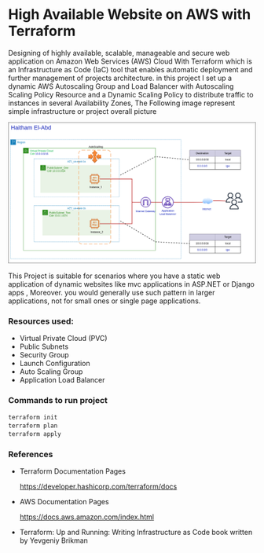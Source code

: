 # High Available Website on AWS with Terraform

  

   Designing of highly available, scalable, manageable and secure web application on Amazon Web Services (AWS) Cloud With Terraform which  is an Infrastructure as Code (IaC) tool that enables automatic deployment and further management of projects architecture. in this project I set up a dynamic AWS Autoscaling Group and Load Balancer with Autoscaling Scaling Policy Resource and a Dynamic Scaling Policy to distribute traffic to  instances in several Availability Zones, The Following image represent simple infrastructure or project overall picture 

![Project Photo](./Project.png)

This Project is suitable for scenarios where you have a static web application of dynamic websites like mvc applications in ASP.NET or Django apps , Moreover.  you would generally use such pattern in larger applications, not for small ones or single page applications.

### Resources used:

* Virtual Private Cloud (PVC)
* Public Subnets 
* Security Group
* Launch Configuration
* Auto Scaling Group
* Application Load Balancer 

### Commands to run project 

```bash
terraform init 
terraform plan
terraform apply 
```

### References

* Terraform Documentation Pages 

  https://developer.hashicorp.com/terraform/docs

* AWS Documentation Pages 

  https://docs.aws.amazon.com/index.html

* Terraform: Up and Running: Writing Infrastructure as Code book written  by Yevgeniy Brikman

  

  

  

  

  

  

  

  

  

  

  

